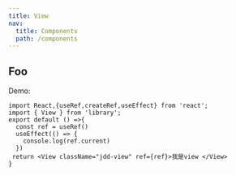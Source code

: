 ```yaml
---
title: View
nav:
  title: Components
  path: /components
---
```


## Foo

Demo:

```tsx
import React,{useRef,createRef,useEffect} from 'react';
import { View } from 'library';
export default () =>{ 
  const ref = useRef()
  useEffect(() => {
    console.log(ref.current)
  })
 return <View className="jdd-view" ref={ref}>我是view </View>
}
```

<API src="./index.tsx"></API>

